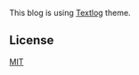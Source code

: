 This blog is using [Textlog](https://github.com/heiswayi/textlog) theme.

## License

[MIT](LICENSE.md)
